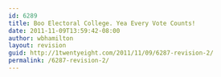 ```yaml
---
id: 6289
title: Boo Electoral College. Yea Every Vote Counts!
date: 2011-11-09T13:59:42-08:00
author: wbhamilton
layout: revision
guid: http://1twentyeight.com/2011/11/09/6287-revision-2/
permalink: /6287-revision-2/
---
```

